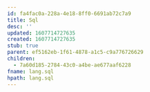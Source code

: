 ```yaml
---
id: fa4fac0a-228a-4e18-8ff0-6691ab72c7a9
title: Sql
desc: ''
updated: 1607714727635
created: 1607714727635
stub: true
parent: ef5162eb-1f61-4878-a1c5-c9a776726629
children:
  - 7a60d185-2784-43c0-a4be-ae677aaf6228
fname: lang.sql
hpath: lang.sql
---
```



